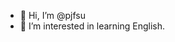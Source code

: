 - 👋 Hi, I’m @pjfsu
- 👀 I’m interested in learning English.

<!---
pjfsu/pjfsu is a ✨ special ✨ repository because its `README.md` (this file) appears on your GitHub profile.
You can click the Preview link to take a look at your changes.
--->
